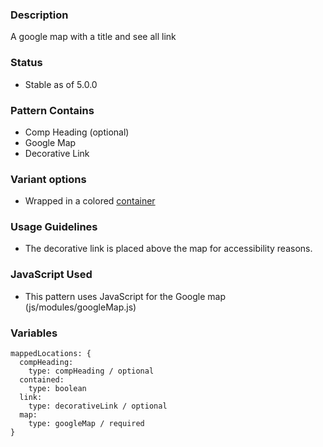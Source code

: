 ### Description
A google map with a title and see all link

### Status
* Stable as of 5.0.0

### Pattern Contains
* Comp Heading (optional)
* Google Map
* Decorative Link

### Variant options
* Wrapped in a colored [container](./?p=organisms-mapped-locations-contained)

### Usage Guidelines
* The decorative link is placed above the map for accessibility reasons.

### JavaScript Used
* This pattern uses JavaScript for the Google map (js/modules/googleMap.js)

### Variables
~~~
mappedLocations: {
  compHeading: 
    type: compHeading / optional
  contained: 
    type: boolean
  link: 
    type: decorativeLink / optional
  map: 
    type: googleMap / required
}
~~~
